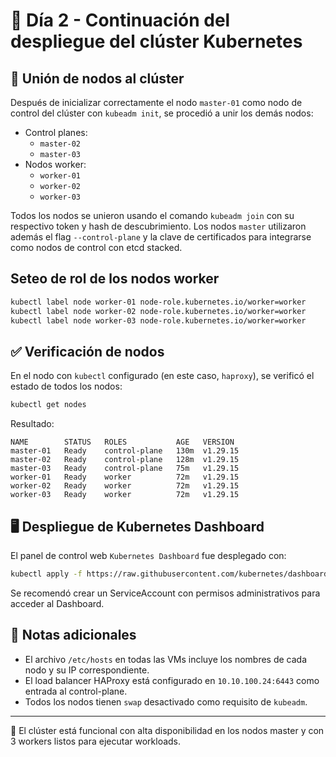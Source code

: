 
# 🧱 Día 2 - Continuación del despliegue del clúster Kubernetes

## 🔗 Unión de nodos al clúster

Después de inicializar correctamente el nodo `master-01` como nodo de control del clúster con `kubeadm init`, se procedió a unir los demás nodos:

- Control planes:
  - `master-02`
  - `master-03`
- Nodos worker:
  - `worker-01`
  - `worker-02`
  - `worker-03`

Todos los nodos se unieron usando el comando `kubeadm join` con su respectivo token y hash de descubrimiento. Los nodos `master` utilizaron además el flag `--control-plane` y la clave de certificados para integrarse como nodos de control con etcd stacked.

## Seteo de rol de los nodos worker

```bash
kubectl label node worker-01 node-role.kubernetes.io/worker=worker
kubectl label node worker-02 node-role.kubernetes.io/worker=worker
kubectl label node worker-03 node-role.kubernetes.io/worker=worker
```

## ✅ Verificación de nodos

En el nodo con `kubectl` configurado (en este caso, `haproxy`), se verificó el estado de todos los nodos:

```bash
kubectl get nodes
```

Resultado:

```
NAME        STATUS   ROLES           AGE   VERSION
master-01   Ready    control-plane   130m  v1.29.15
master-02   Ready    control-plane   128m  v1.29.15
master-03   Ready    control-plane   75m   v1.29.15
worker-01   Ready    worker          72m   v1.29.15
worker-02   Ready    worker          72m   v1.29.15
worker-03   Ready    worker          72m   v1.29.15
```

## 🖥️ Despliegue de Kubernetes Dashboard

El panel de control web `Kubernetes Dashboard` fue desplegado con:

```bash
kubectl apply -f https://raw.githubusercontent.com/kubernetes/dashboard/v2.7.0/aio/deploy/recommended.yaml
```

Se recomendó crear un ServiceAccount con permisos administrativos para acceder al Dashboard.

## 📌 Notas adicionales

- El archivo `/etc/hosts` en todas las VMs incluye los nombres de cada nodo y su IP correspondiente.
- El load balancer HAProxy está configurado en `10.10.100.24:6443` como entrada al control-plane.
- Todos los nodos tienen `swap` desactivado como requisito de `kubeadm`.

---

🎯 El clúster está funcional con alta disponibilidad en los nodos master y con 3 workers listos para ejecutar workloads.
